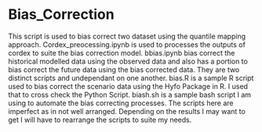 # Bias_Correction
This script is used to bias correct two dataset using the quantile mapping approach.
Cordex_preocessing.ipynb is used to processes the outputs of cordex to suite the bias correction model.
bbias.ipynb bias correct the historical modelled data using the observed data and also has a portion to bias correct the future data using the bias corrected data. They are two distinct scripts and undependant on one another.
bias.R is a sample R script used to bias correct the scenario data using the Hyfo Package in R. I used that to cross check the Python Script.
biash.sh is a sample bash script I am using to automate the bias correcting processes.
The scripts here are imperfect as in not well arranged. Depending on the results I may want to get I will have to rearrange the scripts to suite my needs.
